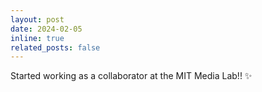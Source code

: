 ```yaml
---
layout: post
date: 2024-02-05
inline: true
related_posts: false
---
```


Started working as a collaborator at the MIT Media Lab!! :sparkles:
